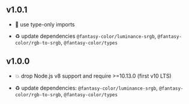 ## v1.0.1

* 🐞 use type-only imports

* ♻️ update dependencies `@fantasy-color/luminance-srgb`, `@fantasy-color/rgb-to-srgb`, `@fantasy-color/types`

## v1.0.0

* 💥 drop Node.js v8 support and require >=10.13.0 (first v10 LTS)

* ♻️ update dependencies: `@fantasy-color/luminance-srgb`, `@fantasy-color/rgb-to-srgb`, `@fantasy-color/types`
